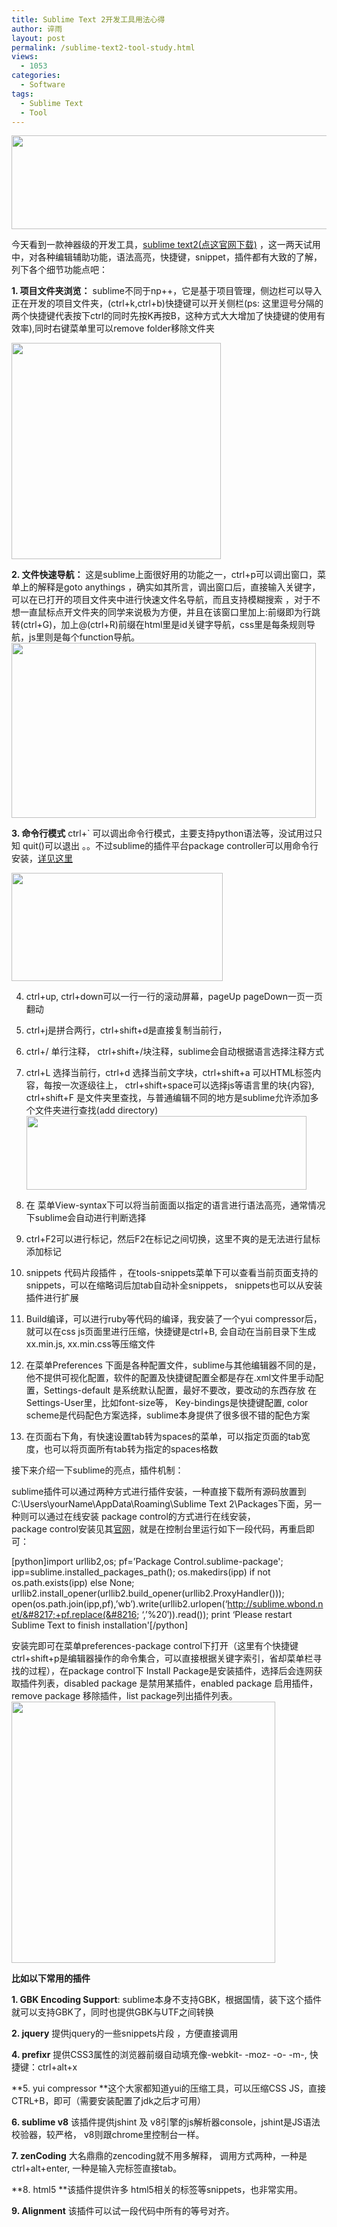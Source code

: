 ```yaml
---
title: Sublime Text 2开发工具用法心得
author: 谇雨
layout: post
permalink: /sublime-text2-tool-study.html
views:
  - 1053
categories:
  - Software
tags:
  - Sublime Text
  - Tool
---
```

[<img class="alignnone size-full wp-image-693" title="sublime2" src="http://www.crackedzone.com/wp-content/uploads/2012/10/sublime2.jpg" alt="" width="590" height="150" />][1]

今天看到一款神器级的开发工具，<a href="http://sublimetext.com/" target="_blank">sublime text2(点这官网下载)</a> ，这一两天试用中，对各种编辑辅助功能，语法高亮，快捷键，snippet，插件都有大致的了解，列下各个细节功能点吧：

**<!--more-->1. 项目文件夹浏览：** sublime不同于np++，它是基于项目管理，侧边栏可以导入正在开发的项目文件夹，(ctrl+k,ctrl+b)快捷键可以开关侧栏(ps: 这里逗号分隔的两个快捷键代表按下ctrl的同时先按K再按B，这种方式大大增加了快捷键的使用有效率),同时右键菜单里可以remove folder移除文件夹

  
[<img class="aligncenter size-full wp-image-625" title="1" src="http://www.crackedzone.com/wp-content/uploads/2012/10/1.jpg" alt="" width="335" height="346" />][2]

**2. 文件快速导航：** 这是sublime上面很好用的功能之一，ctrl+p可以调出窗口，菜单上的解释是goto anythings ，确实如其所言，调出窗口后，直接输入关键字，可以在已打开的项目文件夹中进行快速文件名导航，而且支持模糊搜索 ，对于不想一直鼠标点开文件夹的同学来说极为方便，并且在该窗口里加上:前缀即为行跳转(ctrl+G)，加上@(ctrl+R)前缀在html里是id关键字导航，css里是每条规则导航，js里则是每个function导航。  
[<img class="aligncenter size-full wp-image-626" title="2" src="http://www.crackedzone.com/wp-content/uploads/2012/10/2.jpg" alt="" width="487" height="280" />][3]

**3. 命令行模式** ctrl+\` 可以调出命令行模式，主要支持python语法等，没试用过只知 quit()可以退出 。。不过sublime的插件平台package controller可以用命令行安装，<a href="http://wbond.net/sublime_packages/package_control/installation" target="_blank">详见这里</a>

[<img class="aligncenter size-full wp-image-627" title="31" src="http://www.crackedzone.com/wp-content/uploads/2012/10/31.png" alt="" width="338" height="173" />][4]

4. ctrl+up, ctrl+down可以一行一行的滚动屏幕，pageUp pageDown一页一页翻动

5. ctrl+j是拼合两行，ctrl+shift+d是直接复制当前行，

6. ctrl+/ 单行注释， ctrl+shift+/块注释，sublime会自动根据语言选择注释方式

7. ctrl+L 选择当前行，ctrl+d 选择当前文字块，ctrl+shift+a 可以HTML标签内容，每按一次逐级往上， ctrl+shift+space可以选择js等语言里的块{内容}, ctrl+shift+F 是文件夹里查找，与普通编辑不同的地方是sublime允许添加多个文件夹进行查找(add directory)  
[<img class="aligncenter size-full wp-image-628" title="12" src="http://www.crackedzone.com/wp-content/uploads/2012/10/12.png" alt="" width="448" height="118" />][5]

8. 在 菜单View-syntax下可以将当前面面以指定的语言进行语法高亮，通常情况下sublime会自动进行判断选择

9. ctrl+F2可以进行标记，然后F2在标记之间切换，这里不爽的是无法进行鼠标添加标记

10. snippets 代码片段插件 ，在tools-snippets菜单下可以查看当前页面支持的snippets，可以在缩略词后加tab自动补全snippets， snippets也可以从安装插件进行扩展

11. Build编译，可以进行ruby等代码的编译，我安装了一个yui compressor后，就可以在css js页面里进行压缩，快捷键是ctrl+B, 会自动在当前目录下生成xx.min.js, xx.min.css等压缩文件

12. 在菜单Preferences 下面是各种配置文件，sublime与其他编辑器不同的是，他不提供可视化配置，软件的配置及快捷键配置全都是存在.xml文件里手动配置，Settings-default 是系统默认配置，最好不要改，要改动的东西存放 在Settings-User里，比如font-size等， Key-bindings是快捷键配置, color scheme是代码配色方案选择，sublime本身提供了很多很不错的配色方案

13. 在页面右下角，有快速设置tab转为spaces的菜单，可以指定页面的tab宽度，也可以将页面所有tab转为指定的spaces格数

接下来介绍一下sublime的亮点，插件机制：

sublime插件可以通过两种方式进行插件安装，一种直接下载所有源码放置到C:\Users\yourName\AppData\Roaming\Sublime Text 2\Packages下面，另一种则可以通过在线安装 package control的方式进行在线安装，  
package control安装见其[官网][6]，就是在控制台里运行如下一段代码，再重启即可：

[python]import urllib2,os; pf=&#8217;Package Control.sublime-package'; ipp=sublime.installed\_packages\_path(); os.makedirs(ipp) if not os.path.exists(ipp) else None; urllib2.install\_opener(urllib2.build\_opener(urllib2.ProxyHandler())); open(os.path.join(ipp,pf),&#8217;wb&#8217;).write(urllib2.urlopen(&#8216;http://sublime.wbond.net/&#8217;+pf.replace(&#8216; &#8216;,&#8217;%20&#8242;)).read()); print &#8216;Please restart Sublime Text to finish installation'[/python]

安装完即可在菜单preferences-package control下打开（这里有个快捷键ctrl+shift+p是编辑器操作的命令集合，可以直接根据关键字索引，省却菜单栏寻找的过程），在package control下 Install Package是安装插件，选择后会连网获取插件列表，disabled package 是禁用某插件，enabled package 启用插件，remove package 移除插件，list package列出插件列表。  
[<img class="aligncenter size-full wp-image-629" title="14" src="http://www.crackedzone.com/wp-content/uploads/2012/10/14.png" alt="" width="422" height="418" />][7]

**比如以下常用的插件**

**1. GBK Encoding Support**: sublime本身不支持GBK，根据国情，装下这个插件就可以支持GBK了，同时也提供GBK与UTF之间转换

**2. jquery** 提供jquery的一些snippets片段 ，方便直接调用

**4. prefixr** 提供CSS3属性的浏览器前缀自动填充像-webkit- -moz- -o- -m-, 快捷键：ctrl+alt+x

**5. yui compressor **这个大家都知道yui的压缩工具，可以压缩CSS JS，直接CTRL+B，即可（需要安装配置了jdk之后才可用）

**6. sublime v8** 该插件提供jshint 及 v8引擎的js解析器console，jshint是JS语法校验器，较严格， v8则跟chrome里控制台一样。

**7. zenCoding** 大名鼎鼎的zencoding就不用多解释， 调用方式两种，一种是ctrl+alt+enter, 一种是输入完标签直接tab。

**8. html5 **该插件提供许多 html5相关的标签等snippets，也非常实用。

**9. Alignment** 该插件可以试一段代码中所有的等号对齐。

 [1]: http://www.crackedzone.com/wp-content/uploads/2012/10/sublime2.jpg
 [2]: http://www.crackedzone.com/wp-content/uploads/2012/10/1.jpg
 [3]: http://www.crackedzone.com/wp-content/uploads/2012/10/2.jpg
 [4]: http://www.crackedzone.com/wp-content/uploads/2012/10/31.png
 [5]: http://www.crackedzone.com/wp-content/uploads/2012/10/12.png
 [6]: http://wbond.net/sublime_packages/package_control/installation
 [7]: http://www.crackedzone.com/wp-content/uploads/2012/10/14.png